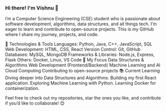 ### Hi there! I'm Vishnu 👋
I’m a Computer Science Engineering (CSE) student who is passionate about software development, algorithms, data structures, and all things tech. I'm eager to learn and contribute to open-source projects. This is my GitHub where I share my journey, projects, and code.

🔧 Technologies & Tools
Languages: Python, Java, C++, JavaScript, SQL
Web Development: HTML, CSS, React
Version Control: Git, GitHub
Databases: MySQL, MongoDB
Frameworks & Libraries: Node.js, Express, Flask
Others: Docker, Linux, VS Code
🌱 My Focus
Data Structures & Algorithms
Web Development (Frontend/Backend)
Machine Learning and AI
Cloud Computing
Contributing to open-source projects
📚 Current Learning
Diving deeper into Data Structures and Algorithms.
Building my first React application.
Exploring Machine Learning with Python.
Learning Docker for containerization.

Feel free to check out my repositories, star the ones you like, and contribute if you’d like to collaborate! 😊
<!--
**VISHNUKANTHMADABHUSHI/VISHNUKANTHMADABHUSHI** is a ✨ _special_ ✨ repository because its `README.md` (this file) appears on your GitHub profile.

Here are some ideas to get you started:

- 🔭 I’m currently working on ...
- 🌱 I’m currently learning ...
- 👯 I’m looking to collaborate on ...
- 🤔 I’m looking for help with ...
- 💬 Ask me about ...
- 📫 How to reach me: ...
- 😄 Pronouns: ...
- ⚡ Fun fact: ...
-->
